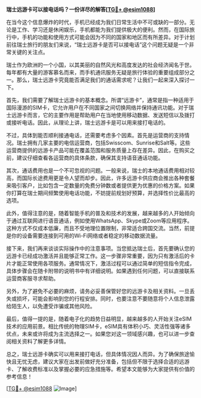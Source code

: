 **瑞士远游卡可以接电话吗？一份详尽的解答[[TG💪+ @esim1088](https://t.me/s/esim1088)]**

在当今这个信息爆炸的时代，手机已经成为我们日常生活中不可或缺的一部分。无论是工作、学习还是休闲娱乐，手机都能为我们提供极大的便利。然而，在国际旅行中，手机的功能和使用方式可能会因为不同的国家和地区而有所差异。对于计划前往瑞士旅行的朋友们来说，“瑞士远游卡是否可以接电话”这个问题无疑是一个非常关键的关注点。

瑞士作为欧洲的一个小国，以其美丽的自然风光和高度发达的社会经济闻名于世。每年都有大量的游客慕名而来，而手机通讯服务无疑是旅行体验的重要组成部分之一。那么，瑞士远游卡究竟能否满足我们的通话需求呢？让我们一起来深入探讨一下。

首先，我们需要了解瑞士远游卡的基本概念。所谓“远游卡”，通常是指一种适用于国际漫游的SIM卡，它允许用户在不同国家之间切换网络并保持通讯功能。对于瑞士远游卡而言，它的主要作用是帮助用户在当地使用移动数据、发送短信以及拨打或接听电话。因此，从理论上讲，瑞士远游卡是可以用来接打电话的。

不过，具体到能否顺利接通电话，还需要考虑多个因素。首先是运营商的支持情况。瑞士拥有几家主要的电信运营商，包括Swisscom、Sunrise和Salt等。这些运营商提供的远游卡产品可能在覆盖范围和服务质量上存在差异。因此，在购买之前，建议仔细查看各运营商的具体条款，确保其支持语音通话功能。

其次，通话费用也是一个不可忽视的问题。一般来说，瑞士的本地通话费用相对较高，而国际长途费用更是令人望而却步。因此，许多远游卡供应商会推出各种套餐来吸引客户，比如包含一定数量的免费分钟数或者提供更为优惠的价格方案。如果你打算在瑞士期间频繁使用电话功能，不妨提前规划好预算，并选择性价比最高的选项。

此外，值得注意的是，随着智能手机的普及和技术的发展，越来越多的人开始倾向于通过互联网进行语音通话，例如使用WhatsApp、Skype或Zoom等应用程序。这种方式不仅成本低廉，而且不受地理位置限制，非常适合跨国交流。当然，前提是你的设备需要连接到可用的Wi-Fi网络或者稳定的移动数据流量。

接下来，我们再来谈谈实际操作中的注意事项。当您抵达瑞士后，首先要确认您的远游卡已经成功激活并且能够正常工作。这一步骤非常重要，因为只有激活后的卡片才能正常使用各项服务。通常情况下，激活过程可以通过简单的短信指令完成，具体步骤会在随卡附带的说明书中有详细说明。如果遇到任何问题，可以直接联系运营商客服寻求帮助。

另外，为了避免不必要的麻烦，请务必妥善保管好您的远游卡及相关资料。一旦丢失或损坏，可能会影响到您的行程安排。同时，也要注意不要随意将个人信息泄露给陌生人，以免遭受诈骗或其他风险。

最后，值得一提的是，随着电子化的趋势日益明显，越来越多的人开始关注eSIM技术的应用前景。相比传统的物理SIM卡，eSIM具有体积小巧、灵活性强等诸多优点，未来或许将成为主流选择之一。如果您对这一领域感兴趣，也可以进一步查阅相关资料了解更多详情。

总之，瑞士远游卡确实可以用来接打电话，但具体情况因人而异。为了确保旅途愉快且无忧无虑，建议大家在出发前做好充分准备，包括但不限于选择合适的远游卡、了解收费标准以及掌握必要的应急措施等。希望本文能够为大家提供有价值的参考信息！

[[TG💪+ @esim1088](https://t.me/s/esim1088) ![Image](https://i.postimg.cc/4NQfJmqS/Snipaste-2025-05-13-00-14-12.png)]